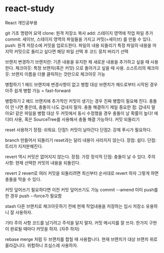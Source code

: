 # react-study
React 개인공부용

git 기초 명령어 요약
clone: 원격 저장소 복사
add: 스테이지 영역에 작업 파일 추가
commit: 세이브, 스테이지 영역의 파일들을 가지고 커밋(=세이브) 를 만들 수 있다.
push: 원격 저장소에 커밋을 업로드한다.
파일의 내용 되돌리기
특정 파일의 내용을 마지막 커밋으로 돌리고 싶다면 해당 파일 선택 후 코드 뭉치 버리기 선택


브랜치 변경하기
브랜치란: 기존 내용을 유지한 체 새로운 내용을 추가하고 싶을 때 사용한다.
체크아웃: 특정 브랜치(혹은 커밋) 으로 돌아가고 싶을 때 사용.
소스트리의 체크아웃: 브랜치 이름을 더블 클릭하는 것만으로 체크아웃 가능


병합하기 1
헤드 브랜치에 변경사항이 없고
병합 대상 브랜치가 헤드로부터 시작된 경우
아주 쉽게 병합 가능 = fast-forward


병합하기 2
헤드 브랜치에 추가적인 커밋이 생기는 경우
진짜 병합이 필요해 진다.
충돌이 안 나면 좋은데, 충돌이 나도 겁내지 말자.
충돌 해결하기
제일 중요한 점: 겁내지 말아요!
같은 파일을 병합 대상 두 커밋에서 동시 수정했을 경우 충돌이 날 확률이 높다!
에디터 사용, 혹은 SourceTree를 사용해서 충돌 해결 가능하다.
커밋 되돌리기


reset 사용하기
장점: 쉬워요.
단점1: 커밋이 날아간다
단점2: 강제 푸시가 필요하다.


branch 만들어서 되돌리기
reset과는 달리 내용이 사라지지 않는다.
장점: 쉽다.
단점: 트리가 지저분해진다.


revert
역시 커밋은 없어지지 않는다.
장점: 가장 정석적
단점: 충돌이 날 수 있다.
주의사항: 현재 선택한 커밋의 내용을 되돌린다.

revert 2
revert로 여러 커밋을 되돌리려면 최신부터 순서대로 revert 하자
그렇게 하면 충돌을 막을 수 있다.


커밋 덮어쓰기
필요하다면 이전 커밋 덮어쓰기도 가능
commit --amend
이미 push를 한 경우 push --force가 필요함


stash
다른 브랜치로 체크아웃하기 전에 현재 작업내용을 저장하는 임시 저장소
유용하니 잘 사용하자.

기타 주의 사항
코드를 남기려고 주석을 달지 말자.
커밋 메시지를 잘 쓰자.
한가지 구현이 완료될 때마다 커밋을 하자. (자주 하자)


rebase
merge 처럼 두 브랜치를 합칠 때 사용합니다.
현재 브랜치가 대상 브랜치 위로 올라갑니다.
위험하니 조심스레 사용하자.